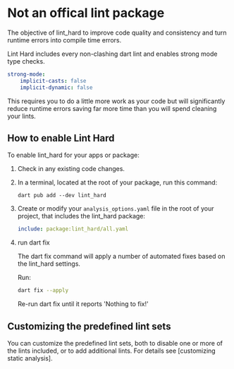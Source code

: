 # Not an offical lint package

The objective of lint_hard to improve code quality and consistency and turn runtime errors into compile time errors.

Lint Hard includes every non-clashing dart lint and enables strong mode type checks.

```yaml
strong-mode:
    implicit-casts: false
    implicit-dynamic: false
```

This requires you to do a little more work as your code but will significantly reduce runtime errors saving far more time than you will spend cleaning your lints.


## How to enable Lint Hard

To enable lint_hard for your apps or package:

1. Check in any existing code changes.

2.  In a terminal, located at the root of your package, run this command:

    ```terminal
    dart pub add --dev lint_hard
    ```

3.  Create or modify your `analysis_options.yaml` file in the root of your project, that
    includes the lint_hard package:

    ```yaml
    include: package:lint_hard/all.yaml
    ```

4. run dart fix

    The dart fix command will apply a number of automated fixes based on the lint_hard settings.

    Run:
    ```bash
    dart fix --apply
    ```
    Re-run dart fix until it reports 'Nothing to fix!'

## Customizing the predefined lint sets

You can customize the predefined lint sets, both to disable one or more of the
lints included, or to add additional lints. For details see [customizing static
analysis].

